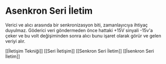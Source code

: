# Asenkron Seri İletim

Verici ve alıcı arasında bir senkronizasyon biti, zamanlayıcıya ihtiyaç duyulmaz. Göderici veri göndermeden önce hattaki +15V sinyali -15v'a çeker ve bu volt değişiminden sonra alıcı bunu işaret olarak görür ve gelen veriyi alır.

[[İletişim Tekniği]]
[[Seri İletişim]]
[[Senkron Seri İletim]]
[[İsenkron Seri İletim]]